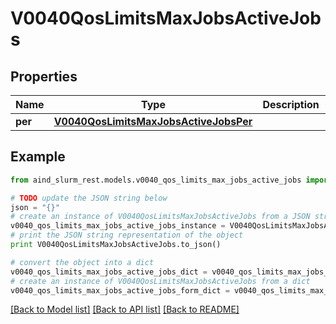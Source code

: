 # V0040QosLimitsMaxJobsActiveJobs


## Properties

Name | Type | Description | Notes
------------ | ------------- | ------------- | -------------
**per** | [**V0040QosLimitsMaxJobsActiveJobsPer**](V0040QosLimitsMaxJobsActiveJobsPer.md) |  | [optional] 

## Example

```python
from aind_slurm_rest.models.v0040_qos_limits_max_jobs_active_jobs import V0040QosLimitsMaxJobsActiveJobs

# TODO update the JSON string below
json = "{}"
# create an instance of V0040QosLimitsMaxJobsActiveJobs from a JSON string
v0040_qos_limits_max_jobs_active_jobs_instance = V0040QosLimitsMaxJobsActiveJobs.from_json(json)
# print the JSON string representation of the object
print V0040QosLimitsMaxJobsActiveJobs.to_json()

# convert the object into a dict
v0040_qos_limits_max_jobs_active_jobs_dict = v0040_qos_limits_max_jobs_active_jobs_instance.to_dict()
# create an instance of V0040QosLimitsMaxJobsActiveJobs from a dict
v0040_qos_limits_max_jobs_active_jobs_form_dict = v0040_qos_limits_max_jobs_active_jobs.from_dict(v0040_qos_limits_max_jobs_active_jobs_dict)
```
[[Back to Model list]](../README.md#documentation-for-models) [[Back to API list]](../README.md#documentation-for-api-endpoints) [[Back to README]](../README.md)


